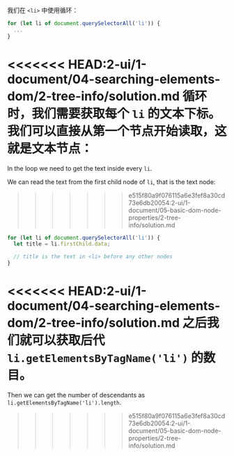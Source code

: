 我们在 `<li>` 中使用循环：

```js
for (let li of document.querySelectorAll('li')) {
  ...
}
```

<<<<<<< HEAD:2-ui/1-document/04-searching-elements-dom/2-tree-info/solution.md
循环时，我们需要获取每个 `li` 的文本下标。我们可以直接从第一个节点开始读取，这就是文本节点：
=======
In the loop we need to get the text inside every `li`.

We can read the text from the first child node of `li`, that is the text node:
>>>>>>> e515f80a9f076115a6e3fef8a30cd73e6db20054:2-ui/1-document/05-basic-dom-node-properties/2-tree-info/solution.md

```js
for (let li of document.querySelectorAll('li')) {
  let title = li.firstChild.data;

  // title is the text in <li> before any other nodes
}
```

<<<<<<< HEAD:2-ui/1-document/04-searching-elements-dom/2-tree-info/solution.md
之后我们就可以获取后代 `li.getElementsByTagName('li')` 的数目。
=======
Then we can get the number of descendants as `li.getElementsByTagName('li').length`.
>>>>>>> e515f80a9f076115a6e3fef8a30cd73e6db20054:2-ui/1-document/05-basic-dom-node-properties/2-tree-info/solution.md
